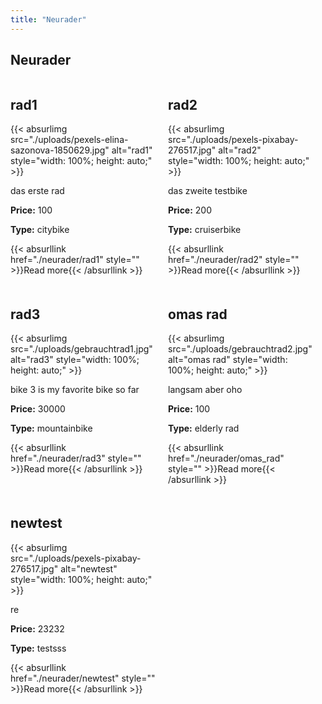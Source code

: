 ```yaml
---
title: "Neurader"
---
```


## Neurader

<div class="bikes-container" style="display: flex; flex-wrap: wrap; gap: 20px;">

<div class="bike-preview" style="flex: 0 0 calc(50% - 20px); box-sizing: border-box;">
    <h2>rad1</h2>
    {{< absurlimg src="./uploads/pexels-elina-sazonova-1850629.jpg" alt="rad1" style="width: 100%; height: auto;" >}}
    <p>das erste rad</p>
    <p><strong>Price:</strong> 100</p>
    <p><strong>Type:</strong> citybike</p>
    {{< absurllink href="./neurader/rad1" style="" >}}Read more{{< /absurllink >}}
</div>

<div class="bike-preview" style="flex: 0 0 calc(50% - 20px); box-sizing: border-box;">
    <h2>rad2</h2>
    {{< absurlimg src="./uploads/pexels-pixabay-276517.jpg" alt="rad2" style="width: 100%; height: auto;" >}}
    <p>das zweite testbike</p>
    <p><strong>Price:</strong> 200</p>
    <p><strong>Type:</strong> cruiserbike</p>
    {{< absurllink href="./neurader/rad2" style="" >}}Read more{{< /absurllink >}}
</div>

<div class="bike-preview" style="flex: 0 0 calc(50% - 20px); box-sizing: border-box;">
    <h2>rad3</h2>
    {{< absurlimg src="./uploads/gebrauchtrad1.jpg" alt="rad3" style="width: 100%; height: auto;" >}}
    <p>bike 3 is my favorite bike so far</p>
    <p><strong>Price:</strong> 30000</p>
    <p><strong>Type:</strong> mountainbike</p>
    {{< absurllink href="./neurader/rad3" style="" >}}Read more{{< /absurllink >}}
</div>

<div class="bike-preview" style="flex: 0 0 calc(50% - 20px); box-sizing: border-box;">
    <h2>omas rad</h2>
    {{< absurlimg src="./uploads/gebrauchtrad2.jpg" alt="omas rad" style="width: 100%; height: auto;" >}}
    <p>langsam aber oho</p>
    <p><strong>Price:</strong> 100</p>
    <p><strong>Type:</strong> elderly rad</p>
    {{< absurllink href="./neurader/omas_rad" style="" >}}Read more{{< /absurllink >}}
</div>

<div class="bike-preview" style="flex: 0 0 calc(50% - 20px); box-sizing: border-box;">
    <h2>newtest</h2>
    {{< absurlimg src="./uploads/pexels-pixabay-276517.jpg" alt="newtest" style="width: 100%; height: auto;" >}}
    <p>re</p>
    <p><strong>Price:</strong> 23232</p>
    <p><strong>Type:</strong> testsss</p>
    {{< absurllink href="./neurader/newtest" style="" >}}Read more{{< /absurllink >}}
</div>

</div>
